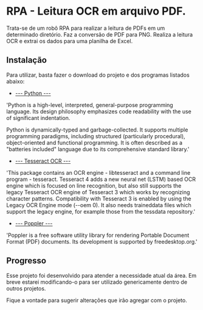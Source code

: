 # RPA - Leitura OCR em arquivo PDF.

Trata-se de um robô RPA para realizar a leitura de PDFs em um determinado diretório. Faz a conversão de PDF para PNG. Realiza a leitura OCR e extrai os dados para uma planilha de Excel.

## Instalação

Para utilizar, basta fazer o download do projeto e dos programas listados abaixo:

* [--- Python ---](https://www.python.org/downloads/) 

'Python is a high-level, interpreted, general-purpose programming language. Its design philosophy emphasizes code readability with the use of significant indentation.

Python is dynamically-typed and garbage-collected. It supports multiple programming paradigms, including structured (particularly procedural), object-oriented and functional programming. It is often described as a "batteries included" language due to its comprehensive standard library.'

* [--- Tesseract OCR ---](https://github.com/tesseract-ocr/tesseract) 

'This package contains an OCR engine - libtesseract and a command line program - tesseract. Tesseract 4 adds a new neural net (LSTM) based OCR engine which is focused on line recognition, but also still supports the legacy Tesseract OCR engine of Tesseract 3 which works by recognizing character patterns. Compatibility with Tesseract 3 is enabled by using the Legacy OCR Engine mode (--oem 0). It also needs traineddata files which support the legacy engine, for example those from the tessdata repository.'

* [--- Poppler ---](https://poppler.freedesktop.org/releases.html)

'Poppler is a free software utility library for rendering Portable Document Format (PDF) documents. Its development is supported by freedesktop.org.'

## Progresso
Esse projeto foi desenvolvido para atender a necessidade atual da área. Em breve estarei modificando-o para ser utilizado genericamente dentro de outros projetos.

Fique a vontade para sugerir alterações que irão agregar com o projeto.